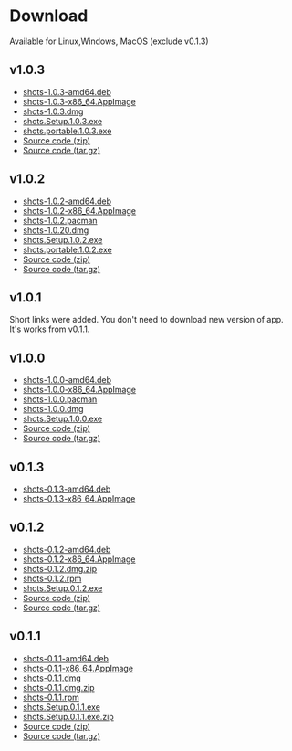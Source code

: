 # Download
Available for Linux,Windows, MacOS (exclude v0.1.3)

## v1.0.3
* [shots-1.0.3-amd64.deb](https://github.com/binjospookie/--shots/releases/download/v1.0.3/shots_1.0.3_amd64.deb)<br />
* [shots-1.0.3-x86_64.AppImage](https://github.com/binjospookie/--shots/releases/download/v1.0.3/shots-1.0.3-x86_64.AppImage)<br />
* [shots-1.0.3.dmg](https://github.com/binjospookie/--shots/releases/download/v1.0.3/shots-1.0.3.dmg)<br />
* [shots.Setup.1.0.3.exe](https://github.com/binjospookie/--shots/releases/download/v1.0.3/shots.Setup.1.0.3.exe)<br />
* [shots.portable.1.0.3.exe](https://github.com/binjospookie/--shots/releases/download/v1.0.3/shots.portable.1.0.3.exe)<br />
* [Source code (zip)](https://github.com/binjospookie/--shots/archive/v1.0.3.zip)<br />
* [Source code (tar.gz)](https://github.com/binjospookie/--shots/archive/v1.0.3.tar.gz)

## v1.0.2
* [shots-1.0.2-amd64.deb](https://github.com/binjospookie/--shots/releases/download/v1.0.2/shots_1.0.2_amd64.deb)<br />
* [shots-1.0.2-x86_64.AppImage](https://github.com/binjospookie/--shots/releases/download/v1.0.2/shots-1.0.2-x86_64.AppImage)<br />
* [shots-1.0.2.pacman](https://github.com/binjospookie/--shots/releases/download/v1.0.2/shots-1.0.2.pacman)<br />
* [shots-1.0.20.dmg](https://github.com/binjospookie/--shots/releases/download/v1.0.2/shots-1.0.2.dmg)<br />
* [shots.Setup.1.0.2.exe](https://github.com/binjospookie/--shots/releases/download/v1.0.2/shots.Setup.1.0.2.exe)<br />
* [shots.portable.1.0.2.exe](https://github.com/binjospookie/--shots/releases/download/v1.0.2/shots.1.0.2.portable.exe)<br />
* [Source code (zip)](https://github.com/binjospookie/--shots/archive/v1.0.2.zip)<br />
* [Source code (tar.gz)](https://github.com/binjospookie/--shots/archive/v1.0.2.tar.gz)

## v1.0.1

Short links were added. You don't need to download new version of app. It's works from v0.1.1.

## v1.0.0
* [shots-1.0.0-amd64.deb](https://github.com/binjospookie/--shots/releases/download/v1.0.0/shots_1.0.0_amd64.deb)<br />
* [shots-1.0.0-x86_64.AppImage](https://github.com/binjospookie/--shots/releases/download/v1.0.0/shots-1.0.0-x86_64.AppImage)<br />
* [shots-1.0.0.pacman](https://github.com/binjospookie/--shots/releases/download/v1.0.0/shots-1.0.0.pacman)<br />
* [shots-1.0.0.dmg](https://github.com/binjospookie/--shots/releases/download/v1.0.0/shots-1.0.0.dmg)<br />
* [shots.Setup.1.0.0.exe](https://github.com/binjospookie/--shots/releases/download/v1.0.0/shots.Setup.1.0.0.exe)<br />
* [Source code (zip)](https://github.com/binjospookie/--shots/archive/v1.0.0.zip)<br />
* [Source code (tar.gz)](https://github.com/binjospookie/--shots/archive/v1.0.0.tar.gz)

## v0.1.3

* [shots-0.1.3-amd64.deb](https://github.com/binjospookie/--shots/releases/download/v0.1.3/shots_0.1.3_amd64.deb)<br />
* [shots-0.1.3-x86_64.AppImage](https://github.com/binjospookie/--shots/releases/download/v0.1.3/shots-0.1.3-x86_64.AppImage)

## v0.1.2

* [shots-0.1.2-amd64.deb](https://github.com/binjospookie/--shots/releases/download/v0.1.2/shots-0.1.2-amd64.deb)<br />
* [shots-0.1.2-x86_64.AppImage](https://github.com/binjospookie/--shots/releases/download/v0.1.2/shots-0.1.2-x86_64.AppImage)<br />
* [shots-0.1.2.dmg.zip](https://github.com/binjospookie/--shots/releases/download/v0.1.2/shots-0.1.2-mac.zip)<br />
* [shots-0.1.2.rpm](https://github.com/binjospookie/--shots/releases/download/v0.1.2/shots-0.1.2.rpm)<br />
* [shots.Setup.0.1.2.exe](https://github.com/binjospookie/--shots/releases/download/v0.1.2/shots.Setup.0.1.2.exe)<br />
* [Source code (zip)](https://github.com/binjospookie/--shots/archive/v0.1.2.zip)<br />
* [Source code (tar.gz)](https://github.com/binjospookie/--shots/archive/v0.1.2.tar.gz)

## v0.1.1

* [shots-0.1.1-amd64.deb](https://github.com/binjospookie/--shots/releases/download/v0.1.1/shots-0.1.1-amd64.deb)<br />
* [shots-0.1.1-x86_64.AppImage](https://github.com/binjospookie/--shots/releases/download/v0.1.1/shots-0.1.1-x86_64.AppImage)<br />
* [shots-0.1.1.dmg](https://github.com/binjospookie/--shots/releases/download/v0.1.1/shots-0.1.1.dmg)<br />
* [shots-0.1.1.dmg.zip](https://github.com/binjospookie/--shots/releases/download/v0.1.1/shots-0.1.1.dmg.zip)<br />
* [shots-0.1.1.rpm](https://github.com/binjospookie/--shots/releases/download/v0.1.1/shots-0.1.1.rpm)<br />
* [shots.Setup.0.1.1.exe](https://github.com/binjospookie/--shots/releases/download/v0.1.1/shots.Setup.0.1.1.exe)<br />
* [shots.Setup.0.1.1.exe.zip](https://github.com/binjospookie/--shots/releases/download/v0.1.1/shots.Setup.0.1.1.exe.zip)<br />
* [Source code (zip)](https://github.com/binjospookie/--shots/archive/v0.1.1.zip)<br />
* [Source code (tar.gz)](https://github.com/binjospookie/--shots/archive/v0.1.1.tar.gz)
